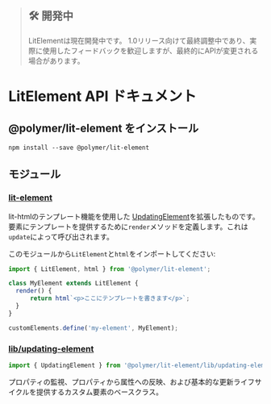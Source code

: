 <!-- original:
> ## 🛠 Status: In Development
> LitElement is currently in development. It's on the fast track to a 1.0 release, so we encourage you to use it and give us your feedback, but there are things that haven't been finalized yet and you can expect some changes.

# LitElement API Documentation

## Install lit-element

```
npm install --save lit-element
```

## Modules

### [lit-element](/api/modules/_lit_element_.html)

Extends [UpdatingElement](#lib-updating-element) to include lit-html templating. Users define a `render` method to provide an element template, which is called when required by `update`.

Import `LitElement` and `html` from this module to create a component:

```js
import { LitElement, html } from 'lit-element';

class MyElement extends LitElement {
  render() {
      return html`<p>your template here</p>`;
  }
}

customElements.define('my-element', MyElement);
```

### [lib/updating-element](/api/modules/_lib_updating_element_.html)

```js
import { UpdatingElement } from 'lit-element/lib/updating-element.js';
```

Custom Element base class that supports declaring observable properties, reflecting attributes to properties, and the core update lifecycle methods.
-->
> ## 🛠 開発中
> LitElementは現在開発中です。 1.0リリース向けて最終調整中であり、実際に使用したフィードバックを歓迎しますが、最終的にAPIが変更される場合があります。

# LitElement API ドキュメント

## @polymer/lit-element をインストール

```
npm install --save @polymer/lit-element
```

## モジュール

### [lit-element](/api/modules/_lit_element_.html)

lit-htmlのテンプレート機能を使用した [UpdatingElement](#lib-updating-element)を拡張したものです。要素にテンプレートを提供するために`render`メソッドを定義します。これは`update`によって呼び出されます。

このモジュールから`LitElement`と`html`をインポートしてください:

```js
import { LitElement, html } from '@polymer/lit-element';

class MyElement extends LitElement {
  render() {
      return html`<p>ここにテンプレートを書きます</p>`;
  }
}

customElements.define('my-element', MyElement);
```

### [lib/updating-element](/api/modules/_lib_updating_element_.html)

```js
import { UpdatingElement } from '@polymer/lit-element/lib/updating-element.js';
```

プロパティの監視、プロパティから属性への反映、および基本的な更新ライフサイクルを提供するカスタム要素のベースクラス。
